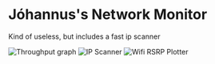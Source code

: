 # Jóhannus's Network Monitor
Kind of useless, but includes a fast ip scanner

![Throughput graph](https://raw.githubusercontent.com/JohannusK/NM/figs/nm1.png)
![IP Scanner](https://raw.githubusercontent.com/JohannusK/NM/figs/nm1.png)
![Wifi RSRP Plotter](https://raw.githubusercontent.com/JohannusK/NM/figs/nm1.png)